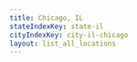 ```yaml
---
title: Chicago, IL
stateIndexKey: state-il
cityIndexKey: city-il-chicago
layout: list_all_locations
---
```

